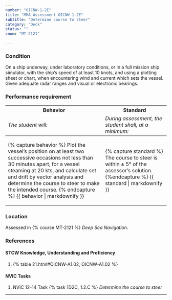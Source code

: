 ```yaml
---
number: "OICNW-1-2E"
title: "MMA Assessment OICNW-1-2E"
subtitle: "Determine course to steer"
category: "Deck"
status: ""
cnum: "MT-2121"

---
```

### Condition

On a ship underway, under laboratory conditions, or in a full mission ship simulator, with the ship‘s speed of at least 10 knots, and using a plotting sheet or chart, when encountering wind and current which sets the vessel. Given adequate radar ranges and visual or electronic bearings.

### Performance requirement 

<table width='100%' class='Guidelines'>
 <thead>
 <tr>
     <th class='thirty'>Behavior</th>
     <th class='seventy'>Standard</th>
 </tr>
 <tr>
     <td><em>The student will:</em></td>
     <td><em>During assessment, the student shall, at a minimum:</em></td>
 </tr>
 </thead>
 <tbody>
 

<tr><td>

{% capture behavior %}
Plot the vessel’s position on at least two successive occasions not less than 30 minutes apart, for a vessel steaming at 20 kts, and calculate set and drift by vector analysis and determine the course to steer to make the intended course.
{% endcapture %}
{{ behavior | markdownify }}

</td><td>

{% capture standard %}
The course to steer is within ± 5° of the assessor’s solution.
{%endcapture %}
{{ standard | markdownify }}

</td></tr>



 </tbody>
 </table>

### Location

Assessed in  {% course  MT-2121 %}  *Deep Sea Navigation*.

### References

#### STCW Knowledge, Understanding and Proficiency

1. {% table 21.html#OICNW-A1.02, OICNW-A1.02 %}


#### NVIC Tasks

1. NVIC 12-14 Task {% task 1D2C, 1.2.C %} *Determine the course to steer*



***

